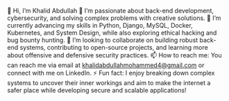 👋 Hi, I’m Khalid Abdullah
👀 I’m passionate about back-end development, cybersecurity, and solving complex problems with creative solutions.
🌱 I’m currently advancing my skills in Python, Django, MySQL, Docker, Kubernetes, and System Design, while also exploring ethical hacking and bug bounty hunting.
💞️ I’m looking to collaborate on building robust back-end systems, contributing to open-source projects, and learning more about offensive and defensive security practices.
📫 How to reach me: You can reach me via email at khalidabdullahmohammed4@gmail.com or connect with me on LinkedIn.
⚡ Fun fact: I enjoy breaking down complex systems to uncover their inner workings and aim to make the internet a safer place while developing secure and scalable applications!
